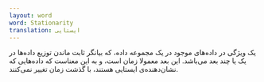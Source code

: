 ```yaml
---
layout: word
word: Stationarity
translation: ایستایی
---
```


یک ویژگی در داده‌های موجود در یک مجموعه داده، که بیانگر ثابت ماندن توزیع داده‌ها در یک یا چند بعد می‌باشد. این بعد معمولا زمان است، و به این معناست که داده‌هایی که نشان‌دهنده‌ی ایستایی هستند، با گذشت زمان تغییر نمی‌کنند.
